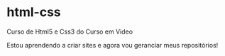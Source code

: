 # html-css
 Curso de Html5 e Css3 do Curso em Video

Estou aprendendo a criar sites e agora vou geranciar meus repositórios!